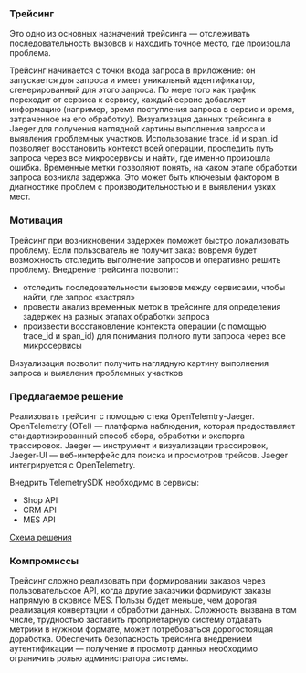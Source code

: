 
### Трейсинг 

Это одно из основных назначений трейсинга — отслеживать последовательность вызовов и находить точное место, где произошла проблема.

Трейсинг начинается с точки входа запроса в приложение: он запускается для запроса и имеет уникальный идентификатор, сгенерированный для этого запроса. По мере того как трафик переходит от сервиса к сервису, каждый сервис добавляет информацию (например, время поступления запроса в сервис и время, затраченное на его обработку). 
Визуализация данных трейсинга в Jaeger для получения наглядной картины выполнения запроса и выявления проблемных участков.
Использование trace_id и span_id позволяет восстановить контекст всей операции, проследить путь запроса через все микросервисы и найти, где именно произошла ошибка.
Временные метки позволяют понять, на каком этапе обработки запроса возникла задержка. Это может быть ключевым фактором в диагностике проблем с производительностью и в выявлении узких мест.

### Мотивация
Трейсинг при возникновении задержек поможет быстро локализовать проблему. Если пользователь не получит заказ вовремя будет возможность отследить выполнение запросов и оперативно решить проблему.
Внедрение трейсинга позволит:
* отследить последовательности вызовов между сервисами, чтобы найти, где запрос «застрял»
* провести анализ временных меток в трейсинге для определения задержек на разных этапах обработки запроса
* произвести восстановление контекста операции  (с помощью trace_id и span_id) для понимания полного пути запроса через все микросервисы

Визуализация позволит получить наглядную картину выполнения запроса и выявления проблемных участков


### Предлагаемое решение

Реализовать трейсинг с помощью стека OpenTelemtry-Jaeger.
OpenTelemetry (OTel) — платформа наблюдения, которая предоставляет стандартизированный способ сбора, обработки и экспорта трассировок. 
Jaeger — инструмент и  визуализации трассировок, Jaeger-UI — веб-интерфейс для поиска и просмотров трейсов.
Jaeger интегрируется с  OpenTelemetry. 

Внедрить TelemetrySDK необходимо в сервисы:
- Shop API
- CRM API
- MES API

[Схема решения](https://drive.google.com/file/d/1zXYRg0YleaIwnEg5-EWFQ2sSjbewqmMk/view?usp=sharing)

### Компромиссы 

Трейсинг сложно реализовать при формировании заказов через пользовательское API, когда другие заказчики формируют заказы напрямую в скрвисе MES. Пользы будет меньше, чем дорогая реализация конвертации и обработки данных. Сложность вызвана в том числе, трудностью заставить проприетарную систему отдавать метрики в нужном формате, может потребоваться дорогостоящая доработка.
Обеспечить безопасность трейсинга внедрением аутентификации — получение и просмотр данных необходимо ограничить ролью администратора системы.